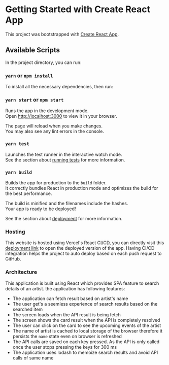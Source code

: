 # Getting Started with Create React App

This project was bootstrapped with [Create React App](https://github.com/facebook/create-react-app).

## Available Scripts

In the project directory, you can run:

### `yarn` or `npm install`

To install all the necessary dependencies, then run:

### `yarn start` or `npm start`

Runs the app in the development mode.\
Open [http://localhost:3000](http://localhost:3000) to view it in your browser.

The page will reload when you make changes.\
You may also see any lint errors in the console.

### `yarn test`

Launches the test runner in the interactive watch mode.\
See the section about [running tests](https://facebook.github.io/create-react-app/docs/running-tests) for more information.

### `yarn build`

Builds the app for production to the `build` folder.\
It correctly bundles React in production mode and optimizes the build for the best performance.

The build is minified and the filenames include the hashes.\
Your app is ready to be deployed!

See the section about [deployment](https://facebook.github.io/create-react-app/docs/deployment) for more information.

### Hosting

This website is hosted using Vercel's React CI/CD, you can directly visit this [deployment link](https://search-optimizer.vercel.app/) to open the deployed version of the app.
Having CI/CD integration helps the project to auto deploy based on each push request to GitHub.

### Architecture

This application is built using React which provides SPA feature to search details of an artist. the application has following features:

- The application can fetch result based on artist's name
- The user get's a seemless experience of search results based on the searched item
- The screen loads when the API result is being fetch
- The screen shows the card result when the API is completely resolved
- The user can click on the card to see the upcoming events of the artist
- The name of artist is cached to local storage of the browser therefore it persists the `name` state even on browser is refreshed
- The API calls are saved on each key pressed. As the API is only called once the user stops pressing the keys for 300 ms
- The application uses lodash to memoize search results and avoid API calls of same name
